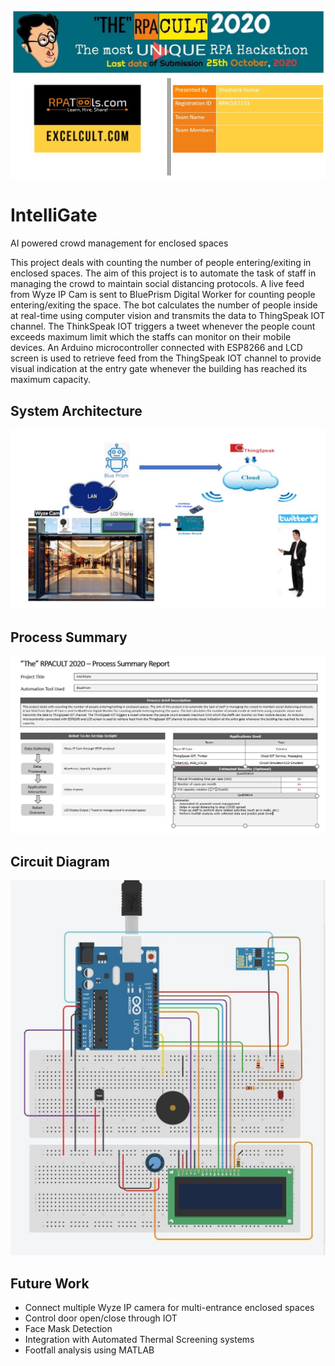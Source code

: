 ![System Architecture](https://github.com/shashankkumar88/IntelliGate/blob/main/Images/RPACULT.JPG)

# IntelliGate
AI powered crowd management for enclosed spaces

This project deals with counting the number of people entering/exiting in enclosed spaces. The aim of this project is to automate the task of staff in managing the crowd to maintain social distancing protocols. A live feed from Wyze IP Cam is sent to BluePrism Digital Worker for counting people entering/exiting the space. The bot calculates the number of people inside at real-time using computer vision and transmits the data to ThingSpeak IOT channel. The ThinkSpeak IOT triggers a tweet whenever the people count exceeds maximum limit which the staffs can monitor on their mobile devices. An Arduino microcontroller connected with ESP8266 and LCD screen is used to retrieve feed from the ThingSpeak IOT channel to provide visual indication at the entry gate whenever the building has reached its maximum capacity.

## System Architecture
![System Architecture](https://github.com/shashankkumar88/IntelliGate/blob/main/Images/System%20Architecture.JPG)

## Process Summary
![System Architecture](https://github.com/shashankkumar88/IntelliGate/blob/main/Images/ProcessSummary.JPG)

## Circuit Diagram
![Circuit Diagram](https://github.com/shashankkumar88/IntelliGate/blob/main/Images/CircuitDiagram.JPG)

## Future Work
* Connect multiple Wyze IP camera for multi-entrance enclosed spaces
* Control door open/close through IOT
* Face Mask Detection
* Integration with Automated Thermal Screening systems
* Footfall analysis using MATLAB
